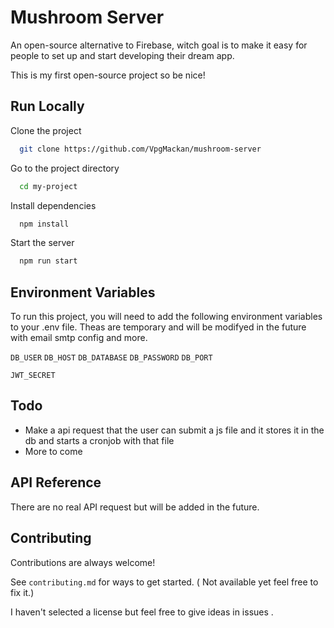 # Mushroom Server

An open-source alternative to Firebase, witch goal is to make it easy for people to set up and start developing their dream app.

This is my first open-source project so be nice!

## Run Locally

Clone the project

```bash
  git clone https://github.com/VpgMackan/mushroom-server
```

Go to the project directory

```bash
  cd my-project
```

Install dependencies

```bash
  npm install
```

Start the server

```bash
  npm run start
```

## Environment Variables

To run this project, you will need to add the following environment variables to your .env file. Theas are temporary and will be modifyed in the future with email smtp config and more.

`DB_USER`
`DB_HOST`
`DB_DATABASE`
`DB_PASSWORD`
`DB_PORT`

`JWT_SECRET`

## Todo

- Make a api request that the user can submit a js file and it stores it in the db and starts a cronjob with that file
- More to come

## API Reference

There are no real API request but will be added in the future.

## Contributing

Contributions are always welcome!

See `contributing.md` for ways to get started. ( Not available yet feel free to fix it.)

I haven't selected a license but feel free to give ideas in issues .
